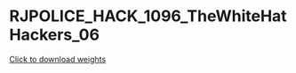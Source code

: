 # RJPOLICE_HACK_1096_TheWhiteHatHackers_06
[Click to download weights](https://drive.google.com/file/d/10uJEsUpQI3EmD98iwrwzbD4e19Ps-LHZ/view?usp=sharing)
